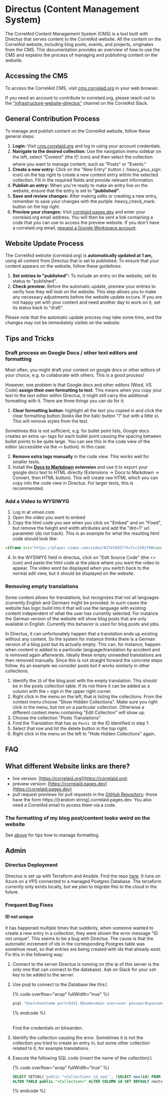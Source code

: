 # Directus (Content Management System)

The CorrelAid Content Management System (CMS) is a tool built with Directus that serves content to the CorrelAid website. All the content on the CorrelAid website, including blog posts, events, and projects, originates from the CMS. This documentation provides an overview of how to use the CMS and explains the process of managing and publishing content on the website.

## **Accessing the CMS**

To access the CorrelAid CMS, visit [cms.correlaid.org](https://cms.correlaid.org) in your web browser.

If you need an account to contribute to correlaid.org, please reach out to the ["infrastructure-website-directus"](https://correlaid.slack.com/archives/C04DDHV6LUQ) channel on the CorrelAid Slack.

## **General Contribution Process**

To manage and publish content on the CorrelAid website, follow these general steps:

1. **Login:** Visit [cms.correlaid.org](https://cms.correlaid.org) and log in using your account credentials.
2. **Navigate to the desired collection:** Use the navigation menu sidebar on the left, select "Content" (the :package: icon) and then select the collection where you want to manage content, such as "Posts" or "Events."&#x20;
3. **Create a new entry:** Click on the "New Entry" button ( :heavy\_plus\_sign: icon) on the top right to create a new content entry within the selected collection. Fill in the required fields and provide relevant information.
4. **Publish an entry:** When you're ready to make an entry live on the website, ensure that the entry is set to **"published"**.
5. **Save and review changes:** After making edits or creating a new entry, remember to save your changes with the purlple :heavy\_check\_mark: button on the top right.
6. **Preview your changes:** Visit [correlaid.pages.dev](https://correlaid.pages.dev) and enter your correlaid.org email address. You will then be sent a link containing a code that you can use to access the preview website. If you don't have a correlaid.org email, [request a Google Workspace account](google-workspace.md#request-an-account).

## **Website Update Process**

The CorrelAid website (correlaid.org) is **automatically updated at 1 am,** using all content from Directus that is set to published. To ensure that your content appears on the website, follow these guidelines:

1. **Set entries to "published":** To include an entry on the website, set its status to "published".
2. **Check preview:** Before the automatic update, preview your entries to verify how they will look on the website. This step allows you to make any necessary adjustments before the website update occurs. If you are not happy yet with your content and need another day to work on it, set its status back to "draft".

Please note that the automatic update process may take some time, and the changes may not be immediately visible on the website.



## Tips and Tricks

### Draft process on Google Docs / other text editors and formatting <a href="#draft-process-formatting" id="draft-process-formatting"></a>

Most often, you might draft your content on google docs or other editors of your choice, e.g. to collaborate with others. This is a good process!

However, one problem is that Google docs and other editors (Word, VS Code) **assign their own formatting to text**. This means when you copy your text to the text editor within Directus, it might still carry this additional formatting with it. There are three things you can do for it:

1. **Clear formatting button**: highlight all the text you copied in and click the clear formatting button (looks like the italic button "_I_" but with a little x). This will remove styles from the text.

Sometimes this is not sufficient, e.g. for bullet point lists, Google docs creates an extra `<p>` tags for each bullet point causing the spacing between bullet points to be quite large. You can see this in the code view of the editor (accessible via the `<>` button). In this case:

2. **Remove extra tags manually** in the code view. This works well for smaller texts.
3. Install the [**Docs to Markdown**](https://workspace.google.com/marketplace/app/docs\_to\_markdown/700168918607) **extension** and use it to export your google docs text to HTML directly (Extensions -> Docs to Markdown -> Convert, then HTML button). This will create raw HTML which you can copy into the code view in Directus. For larger texts, this is recommended.

### Add a Video to WYSIWYG

1. Log in at vimeo.com
2. Open the video you want to embed
3. Copy the html code you see when you click on "Embed" and on "Fixed", but remove the height and width attributes and add the "dnt=1" url parameter (do not track). This is an example for what the resulting html code should look like:

```html
<iframe src="https://player.vimeo.com/video/827419927?h=7cc5391f99&amp;dnt=1" frameborder="0" allow="autoplay; fullscreen; picture-in-picture" allowfullscreen="allowfullscreen"></iframe>
```

4. In the WYSIWYS field in directus, click on "Edit Source Code" (the <> icon) and paste the html code at the place where you want the video to appear. The video wont be displayed when you switch back to the normal edit view, but it should be displayed on the website.

### Removing empty translations

Some content allows for translations, but recognizes that not all languages (currently English and German) might be provided. In such cases the website has logic build into it that will use the language with existing content independent of what the user has currently selected. For instance the German version of the website will show blog posts that are only available in English. Currently this behavior is used for blog posts and jobs.

In Directus, it can unfortunately happen that a translation ends up existing without any content. So the system for instance thinks there is a German version of a blog post but its actually empty. This can, for instance, happen when content is added to a particular language/translation by accident and is removed again afterwards. Ideally these empty unneeded translations are then removed manually. Since this is not straight forward the concrete steps follow. As an example we consider posts but it works similarly in other collections.

1. Identify the `ID` of the blog post with the empty translation. This should be in the posts collection table. If its not there it can be added as a column with the `+` sign in the upper right corner.
2. Right click in the menu on the left, that is listing the collections. From the context menu choose "Show Hidden Collections". Make sure you right click in the menu, but not on a particular collection. Otherwise a different context menu containing "Edit Collection" will show up.
3. Choose the collection "Posts Translations"
4. Find the Translation that has as `Posts ID` the ID identified in step 1.
5. Select that row and hit the delete button in the top right.
6. Right click in the menu on the left to "Hide Hidden Collections"  again.

## FAQ

## What different Website links are there?

* live version: [https://correlaid.org](https://correlaid.org)
* preview version: [https://correlaid.pages.dev](https://correlaid.pages.dev)
* pull request previews for pull requests in the [GitHub Repository](https://github.com/CorrelAid/correlaid\_website/): those have the form https://\[random string].correlaid.pages.dev. You also need a CorrelAid email to access them via a code.

### The formatting of my blog post/content looks weird on the website

See [above](directus-content-management-system.md#draft-process-formatting) for tips how to manage formatting.&#x20;

## Admin

### Directus Deployment

Directus is set up with Terraform and Ansible. Find the repo [here](https://github.com/CorrelAid/CorrelIaC). It runs on Azure on a VPS connected to a managed Postgres Database. The terraform currently only exists locally, but we plan to migrate this to the cloud in the future.

### Frequent Bug Fixes

#### ID not unique

It has happened multiple times that suddenly, when someone wanted to create a new entry in a collection, they were shown the error message "ID not unique". This seems to be a bug with Directus. The cause is that the automatic increment of ids in the corresponding Postgres table was somehow reset, so that entries are being created with ids that already exist. Fix this in the following way:

1. Connect to the server Directus is running on (the ip of this server is the only one that can connect to the database). Ask on Slack for your ssh key to be added to the server.
2.  Use psql to connect to the Database like this:\


    {% code overflow="wrap" fullWidth="true" %}
    ```bash
    psql "host=hostname port=5432 dbname=main user=user password=password sslmode=require"
    ```
    {% endcode %}

    \
    Find the credentials on bitwarden.
3. Identify the collection causing the error. Sometimes it is not the collection you tried to create an entry in, but some other collection related to it, for example translations.
4.  Execute the following SQL code (insert the name of the collection):\


    {% code overflow="wrap" fullWidth="true" %}
    ```sql
    SELECT SETVAL('public."<Collection>_id_seq"', (SELECT max(id) FROM public."<Collection>")); 
    ALTER TABLE public."<Collection>" ALTER COLUMN id SET DEFAULT nextval('"<Collection>_id_seq"'::regclass);
    ```
    {% endcode %}

